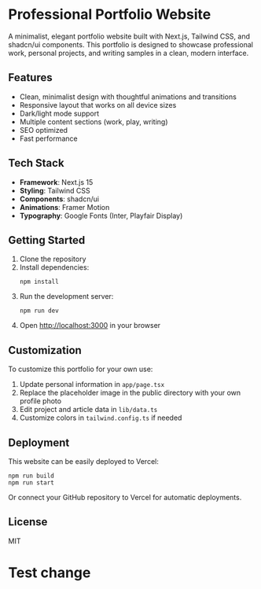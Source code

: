 # Professional Portfolio Website

A minimalist, elegant portfolio website built with Next.js, Tailwind CSS, and shadcn/ui components. This portfolio is designed to showcase professional work, personal projects, and writing samples in a clean, modern interface.

## Features

- Clean, minimalist design with thoughtful animations and transitions
- Responsive layout that works on all device sizes
- Dark/light mode support
- Multiple content sections (work, play, writing)
- SEO optimized
- Fast performance

## Tech Stack

- **Framework**: Next.js 15
- **Styling**: Tailwind CSS
- **Components**: shadcn/ui
- **Animations**: Framer Motion
- **Typography**: Google Fonts (Inter, Playfair Display)

## Getting Started

1. Clone the repository
2. Install dependencies:
   ```
   npm install
   ```
3. Run the development server:
   ```
   npm run dev
   ```
4. Open [http://localhost:3000](http://localhost:3000) in your browser

## Customization

To customize this portfolio for your own use:

1. Update personal information in `app/page.tsx`
2. Replace the placeholder image in the public directory with your own profile photo
3. Edit project and article data in `lib/data.ts`
4. Customize colors in `tailwind.config.ts` if needed

## Deployment

This website can be easily deployed to Vercel:

```
npm run build
npm run start
```

Or connect your GitHub repository to Vercel for automatic deployments.

## License

MIT
# Test change

